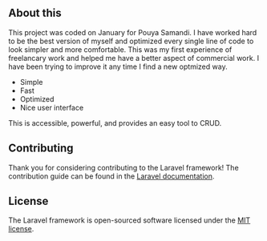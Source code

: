 ## About this

This project was coded on January for Pouya Samandi. I have worked hard to be the best version of myself and optimized every single line of code to look simpler and more comfortable. This was my first experience of freelancary work and helped me have a better aspect of commercial work.
I have been trying to improve it any time I find a new optmized way.    

- Simple
- Fast
- Optimized
- Nice user interface

This is accessible, powerful, and provides an easy tool to CRUD.

## Contributing

Thank you for considering contributing to the Laravel framework! The contribution guide can be found in the [Laravel documentation](https://laravel.com/docs/contributions).

## License

The Laravel framework is open-sourced software licensed under the [MIT license](https://opensource.org/licenses/MIT).
